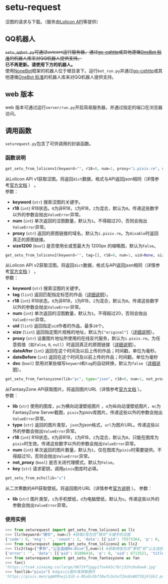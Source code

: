 # setu-request
涩图的请求与下载。（服务由[Lolicon API](http://api.lolicon.app)等提供）
## QQ机器人  
~~`setu_qqbot.py`可通过uvicorn运行服务器，通过[go-cqhttp](http://github.com/Mrs4s/go-cqhttp)或其他遵循[OneBot 标准](https://github.com/howmanybots/onebot)的机器人库来对QQ机器人提供支持。~~  
__已不再更新。请使用下方的机器人。__  
使用[NoneBot](https://github.com/nonebot/nonebot)框架的机器人位于根目录下。运行`bot_run.py`并通过[go-cqhttp](http://github.com/Mrs4s/go-cqhttp)或其他遵循[OneBot 标准](https://github.com/howmanybots/onebot)的机器人库来对QQ机器人提供支持。
## web 版本
web 版本可通过运行`server/run.py`开启简易服务器，并通过指定的端口在浏览器访问。  
## 调用函数
`seturequest.py`包含了可供调用的封装函数。  
### 函数说明
```python
get_setu_from_loliconv1(keyword="", r18=0, num=1, proxy="i.pixiv.re", size1200=False)
```
从Lolicon API v1获取涩图。将返回`dict`数据，格式与API返回json相同（详情参考[官方文档](https://api.lolicon.app/#/setu-v1) ） 。  
参数：  
* __keyword__ (`str`) 搜索涩图的关键字。 
* __r18__ (`int`) R18状态。`0`为非R18，`1`为R18，`2`为混合，默认为`0`。传递这些数字以外的参数会抛出`ValueError`异常。
* __num__ (`int`) 单次返回的涩图数量，默认为`1`。不得超过20，否则会抛出`ValueError`异常。
* __proxy__ (`str`) 返回的原图链接的域名，默认为`i.pixiv.re`。为`disable`时返回真正的原图链接。
* __size1200__ (`bool`) 是否使用长或宽最大为 1200px 的缩略图，默认为`False`。  
```python
get_setu_from_loliconv2(keyword="", tag=[], r18=0, num=1, uid=None, size=["original"], proxy="i.pixiv.re", dateAfter=None, dateBefore=None, dsc=False)
```
从Lolicon API v2获取涩图。将返回`dict`数据，格式与API返回json相同（详情参考[官方文档](https://api.lolicon.app/#/setu) ） 。  
参数：  
* __keyword__ (`str`) 搜索涩图的关键字。 
* __tag__ (`list`) 返回匹配指定标签的作品（[详细说明](https://api.lolicon.app/#/setu?id=tag)）。
* __r18__ (`int`) R18状态。`0`为非R18，`1`为R18，`2`为混合，默认为`0`。传递这些数字以外的参数会抛出`ValueError`异常。
* __num__ (`int`) 单次返回的涩图数量，默认为`1`。不得超过20，否则会抛出`ValueError`异常。
* __uid__ (`list`) 返回指定`uid`作者的作品，最多`20`个。
* __size__ (`list`) 返回指定图片规格的地址，默认为`["original"]`（[详细说明](https://api.lolicon.app/#/setu?id=size)）。
* __proxy__ (`str`) 设置图片地址所使用的在线反代服务，默认为`i.pixiv.re`。为任意假值（如`false`, `0`, `null`）时返回真正的原图链接（[详细说明](https://api.lolicon.app/#/setu?id=proxy)）。
* __dateAfter__ (`int`) 返回在这个时间及以后上传的作品；时间戳，单位为毫秒。
* __dateBefore__ (`int`) 返回在这个时间及以前上传的作品；时间戳，单位为毫秒
* __dsc__ (`bool`) 禁用对某些缩写`keyword`和`tag`的自动转换，默认为`false`（[详细说明](https://api.lolicon.app/#/setu?id=dsc)）。
```python
get_setu_from_fantasyzone(lib="pc", type="json", r18=0, num=1, not_proxy=False, key="")
```
从FantasyZone API获取图片。将返回图片URL（详情参考[官方文档](https://api.fantasyzone.cc/#/tu) ）。  
参数：   
* __lib__ (`str`) 使用的图库，`pc`为横向动漫壁纸图片 ，`m`为纵向动漫壁纸图片，`mc`为FantasyZone Server截图，`pixiv`为pixiv库图片。传递这些以外的参数会抛出`ValueError`异常。
* __type__ (`str`) 返回的图片类型，`json`为json格式，`url`为图片URL。传递这些以外的参数会抛出`ValueError`异常。
* __r18__ (`int`) R18状态。`0`为非R18，`1`为R18，`2`为混合，默认为`0`，只能在图库为`pixiv`时生效。传递这些数字以外的参数会抛出`ValueError`异常。
* __num__ (`int`) 单次返回的图片数量，默认为`1`，仅在图库为`pixiv`时需要提供。不得超过10，否则会抛出`ValueError`异常。
* __not_proxy__ (`bool`) 是否关闭代理模式。默认为`False`。
* __key__ (`str`) 请求密钥，调用`pixiv`图库时必填。
```python
get_setu_from_echs(lib="s")
```
从二次寒数的API获取壁纸。将返回图片URL（详情参考[官方说明](http://echs.live/thread-5.htm) ）。
参数：
* __lib__ (`str`) 图片类型，`s`为手机壁纸，`d`为电脑壁纸，默认为`s`。传递这些以外的参数会抛出`ValueError`异常。
### 使用实例
```python
>>> from seturequest import get_setu_from_loliconv1 as llc
>>> llc(keyword="镜华", num=2) #获取2张包含“镜华”关键字的涩图
{'code': 0, 'msg': '', 'count': 2, 'data': [{'pid': 75573164, 'p': 0, 'uid': 47999, 'title': 'へんたいふしんしゃさん', 'author': '真崎ケイ／Masaki Kei', 'r18': False, 'width': 1460, 'height': 900, 'tags': ['プリンセスコネクト!Re:Dive', '公主连结Re:Dive', 'キョウカ(プリコネ)', '镜华（公主连结）', 'マイクロビキニ', '极小比基尼', 'おへそ', '肚脐', '照れ顔', 'embarrassed face', '紐水着', 'string swimsuit'], 'url': 'https://i.pixiv.re/img-original/img/2019/07/06/07/40/57/75573164_p0.jpg'}, {'pid': 78514891, 'p': 0, 'uid': 3342599, 'title': '無題', 'author': '凜凜魚', 'r18': False, 'width': 3354, 'height': 3637, 'tags': ['氷川鏡華', 'Kyouka Hikawa', '剥ぎ取りたいブラ', '让人想脱掉的胸罩', 'エロ衣装', 'H服装', 'キョウカ(プリコネ)', '镜华（公主连结）', 'おへそ', '肚脐', 'プリンセスコネクト!', '公主连结！', '剥ぎ取りたいパンツ', '让人想脱掉的内裤', '性印', 'プリンセスコネクト!Re:Dive', '公主连结Re:Dive'], 'url': 'https://i.pixiv.re/img-original/img/2020/01/03/13/21/08/78514891_p0.png'}]}
>>> from seturequest import get_setu_from_loliconv2 as llc2
>>> llc2(tag=["萝莉","公主连结Re:Dive"],num=2) #获取两张包含“萝莉”和“公主连结Re:Dive”标签的涩图
{'error': '', 'data': [{'pid': 81886416, 'p': 0, 'uid': 6713521, 'title': '❤孝心变质❤', 'author': '三川MIKAWA', 'r18': '', 'width': 4093, 'height': 2894, 'tags': ['足控', '萝莉', 'loli', '白丝', 'White silk pantyhose', '公主连结', 'Princess Connect', 'プリンセスコネクト!Re:Dive', '公主连结Re:Dive', '可可萝', 'Kokkoro', 'コッコロ', '足指', '脚指'], 'ext': 'jpg', 'uploadDate': 1590536089000, 'urls': {'original': 'https://i.pixiv.re/img-original/img/2020/05/27/08/34/49/81886416_p0.jpg'}}, {'pid': 74664354, 'p': 0, 'uid': 49100, 'title': '水着コッコロちゃん', 'author': 'ぴざぬこ', 'r18': '', 'width': 1228, 'height': 868, 'tags': ['ロリ', '萝莉', 'プリンセスコネクト!Re:Dive', '公主连结Re:Dive', 'プリコネR', '公主连结', 'コッコロ', '可可萝', '棗こころ', '枣心', '水着', '泳装', 'おしり', '屁股', '女児水着', "little girl's swimsuit"], 'ext': 'jpg', 'uploadDate': 1557500955000, 'urls': {'original': 'https://i.pixiv.re/img-original/img/2019/05/11/00/09/15/74664354_p0.jpg'}}]}
>>> from seturequest import get_setu_from_fantasyzone as fan
>>> fan()
'https://tva4.sinaimg.cn/large/0072Vf1pgy1foxk43c7brj31hc0u0aw8.jpg'
>>> fan(lib="pixiv") #从pixiv图片库获取图片
'https://pixiv.men/qqWXMnwjLXiD-o-NSoOvSbf38wfLOxSoTZmsBsWQ73QjKlGk2.png'
```
